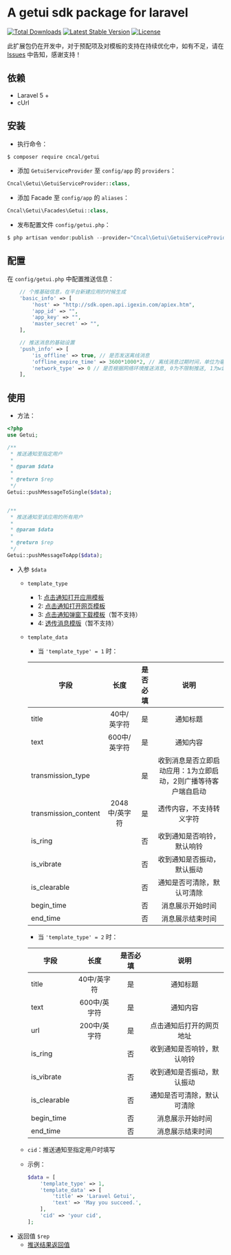 # A getui sdk package for laravel

<p align="left">
<a href="https://packagist.org/packages/cncal/getui"><img src="https://poser.pugx.org/cncal/getui/d/total.svg" alt="Total Downloads"></a>
<a href="https://packagist.org/packages/cncal/getui"><img src="https://poser.pugx.org/cncal/getui/v/stable.svg" alt="Latest Stable Version"></a>
<a href="https://packagist.org/packages/cncal/getui"><img src="https://poser.pugx.org/cncal/getui/license.svg" alt="License"></a>
</p>

此扩展包仍在开发中，对于预配项及对模板的支持在持续优化中，如有不足，请在 [Issues](https://github.com/cncal/getui/issues) 中告知，感谢支持！

## 依赖
* Laravel 5 +
* cUrl

## 安装
* 执行命令： 
```sh
$ composer require cncal/getui
```

* 添加 `GetuiServiceProvider` 至 `config/app` 的 `providers`：
```php
Cncal\Getui\GetuiServiceProvider::class,
```

* 添加 Facade 至 `config/app` 的 `aliases`：
```php
Cncal\Getui\Facades\Getui::class,
```

* 发布配置文件 `config/getui.php`：
```php
$ php artisan vendor:publish --provider="Cncal\Getui\GetuiServiceProvider"
```

## 配置
在 `config/getui.php` 中配置推送信息：
```php
    // 个推基础信息，在平台新建应用的时候生成
    'basic_info' => [
        'host' => "http://sdk.open.api.igexin.com/apiex.htm",
        'app_id' => "",
        'app_key' => "",
        'master_secret' => "",
    ],

    // 推送消息的基础设置
    'push_info' => [
        'is_offline' => true, // 是否发送离线消息
        'offline_expire_time' => 3600*1000*2, // 离线消息过期时间，单位为毫秒
        'network_type' => 0 // 是否根据网络环境推送消息, 0为不限制推送, 1为wifi推送, 2为4G/3G/2G
    ],
```

## 使用
* 方法：
```php
<?php 
use Getui;

/**
 * 推送通知至指定用户
 *
 * @param $data
 *
 * @return $rep
 */
Getui::pushMessageToSingle($data);


/**
 * 推送通知至该应用的所有用户
 *
 * @param $data
 *
 * @return $rep
 */
Getui::pushMessageToApp($data);

```

* 入参 `$data`
    * `template_type`
       * 1: [点击通知打开应用模板](http://docs.getui.com/server/php/template/#1)
       * 2: [点击通知打开网页模板](http://docs.getui.com/server/php/template/#2)
       * 3: [点击通知弹窗下载模板](http://docs.getui.com/server/php/template/#3)（暂不支持）
       * 4: [透传消息模版](http://docs.getui.com/server/php/template/#4)（暂不支持）
       
    * `template_data`
       * 当 `'template_type' = 1` 时：    
             
        | 字段 | 长度 | 是否必填 | 说明 | 
        | ----------- | :---: | :---: | :---------: |
        | title | 40中/英字符 | 是 | 通知标题 |
        | text | 600中/英字符 | 是 | 通知内容 |
        | transmission_type |  | 是 | 收到消息是否立即启动应用：1为立即启动，2则广播等待客户端自启动 |
        | transmission_content | 2048中/英字符 | 是 | 透传内容，不支持转义字符 |
        | is_ring |  | 否 | 收到通知是否响铃，默认响铃 |
        | is_vibrate |  | 否 | 收到通知是否振动，默认振动 |
        | is_clearable |  | 否 | 通知是否可清除，默认可清除 |
        | begin_time |  | 否 | 消息展示开始时间 |
        | end_time |  | 否 | 消息展示结束时间 |
      
       * 当 `'template_type' = 2` 时：  
       
        | 字段 | 长度 | 是否必填 | 说明 | 
        | ----------- | :---: | :---: | :---------: |
        | title | 40中/英字符 | 是 | 通知标题 |
        | text | 600中/英字符 | 是 | 通知内容 |
        | url | 200中/英字符 | 是 | 点击通知后打开的网页地址 |
        | is_ring |  | 否 | 收到通知是否响铃，默认响铃 |
        | is_vibrate |  | 否 | 收到通知是否振动，默认振动 |
        | is_clearable |  | 否 | 通知是否可清除，默认可清除 |
        | begin_time |  | 否 | 消息展示开始时间 |
        | end_time |  | 否 | 消息展示结束时间 |
    
    * `cid`：推送通知至指定用户时填写
    
    * 示例：
       ```php
       $data = [
           'template_type' => 1,
           'template_data' => [
               'title' => 'Laravel Getui',
               'text' => 'May you succeed.',
           ],
           'cid' => 'your cid',
       ];
       ```
* 返回值 `$rep`
    * [推送结果返回值](http://docs.getui.com/server/php/push/#7)
